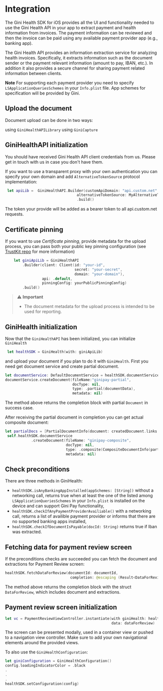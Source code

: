 Integration
=============================

The Gini Health SDK for iOS provides all the UI and functionality needed to use the Gini Health API in your app to extract payment and health information from invoices. The payment information can be reviewed and then the invoice can be paid using any available payment provider app (e.g., banking app).

The Gini Health API provides an information extraction service for analyzing health invoices. Specifically, it extracts information such as the document sender or the payment relevant information (amount to pay, IBAN, etc.). In addition it also provides a secure channel for sharing payment related information between clients. 

**Note** For supporting each payment provider you need to specify `LSApplicationQueriesSchemes` in your `Info.plist` file. App schemes for specification will be provided by Gini.


## Upload the document

Document upload can be done in two ways:

using `GiniHealthAPILibrary`
using `GiniCapture`


## GiniHealthAPI initialization

You should have received Gini Health API client credentials from us. Please get in touch with us in case you don't have them.

If you want to use a transparent proxy with your own authentication you can specify your own domain and add `AlternativeTokenSource` protocol implementation:

```swift
 let apiLib =  GiniHealthAPI.Builder(customApiDomain: "api.custom.net",
                                 alternativeTokenSource: MyAlternativeTokenSource)
                                 .build()
```
The token your provide will be added as a bearer token to all api.custom.net requests.

## Certificate pinning

If you want to use _Certificate pinning_, provide metadata for the upload process, you can pass both your public key pinning configuration (see [TrustKit repo](https://github.com/datatheorem/TrustKit) for more information)
```swift
    let giniApiLib = GiniHealthAPI
        .Builder(client: Client(id: "your-id",
                                secret: "your-secret",
                                domain: "your-domain"),
                 api: .default,
                 pinningConfig: yourPublicPinningConfig)
        .build()
```
> ⚠️  **Important**
> - The document metadata for the upload process is intended to be used for reporting.

## GiniHealth initialization

Now that the `GiniHealthAPI` has been initialized, you can initialize `GiniHealth`

```swift
 let healthSDK = GiniHealth(with: giniApiLib)
```
and upload your document if you plan to do it with `GiniHealth`. First you need get document service and create partial document.

```swift
let documentService: DefaultDocumentService = healthSDK.documentService()
documentService.createDocument(fileName:"ginipay-partial",
                               docType: nil,
                               type: .partial(documentData),
                               metadata: nil)
```
The method above returns the completion block with partial `Document` in success case.

After receiving the partial document in completion you can get actual composite document:

```swift
let partialDocs = [PartialDocumentInfo(document: createdDocument.links.document)]
 self.healthSDK.documentService
            .createDocument(fileName: "ginipay-composite",
                            docType: nil,
                            type: .composite(CompositeDocumentInfo(partialDocuments: partialDocs)),
                            metadata: nil)

```

##  Check preconditions

There are three methods in GiniHealth:

* `healthSDK.isAnyBankingAppInstalled(appSchemes: [String])` without a networking call, returns true when at least the one of the listed among `LSApplicationQueriesSchemes` in your `Info.plist` is installed on the device and can support Gini Pay functionality,
* `healthSDK.checkIfAnyPaymentProviderAvailiable()` with a networking call, returns a list of availible payment provider or informs that there are no supported banking apps installed,
* `healthSDK.checkIfDocumentIsPayable(docId: String)` returns true if Iban was extracted.

## Fetching data for payment review screen

If the preconditions checks are succeeded you can fetch the document and extractions for Payment Review screen:

```swift
healthSDK.fetchDataForReview(documentId: documentId,
                              completion: @escaping (Result<DataForReview, GiniHealthError>) -> Void)
```
The method above returns the completion block with the struct `DataForReview`, which includes document and extractions.

## Payment review screen initialization

```swift
let vc = PaymentReviewViewController.instantiate(with giniHealth: healthSDK,
                                                 data: dataForReview)
```
The screen can be presented modally, used in a container view or pushed to a navigation view controller. Make sure to add your own navigational elements around the provided views.

To also use the `GiniHealthConfiguration`:

```swift
let giniConfiguration = GiniHealthConfiguration()
config.loadingIndicatorColor = .black
.
.
.
healthSDK.setConfiguration(config)
```
